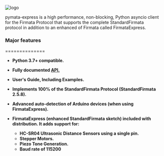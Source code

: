 ![logo](https://raw.github.com/MrYsLab/pymata-express/master/documentation/images/pymata_express.png)


pymata-express is a high performance, non-blocking, Python asyncio client
for the Firmata Protocol that supports the complete StandardFirmata
protocol in addition to an enhanced of Firmata called FirmataExpress.

### Major features
==============

* **Python 3.7+ compatible.**

* **Fully documented [API.](https://github.com/MrYsLab/pymata-express/blob/master/documentation/api/api.md)**

* **User's Guide, Including Examples.**

* **Implements 100% of the StandardFirmata Protocol (StandardFirmata 2.5.8).**

* **Advanced auto-detection of Arduino devices (when using FirmataExpress).**

* **FirmataExpress (enhanced StandardFirmata sketch) included with distribution. It adds support for:**
     * **HC-SR04 Ultrasonic Distance Sensors using a single pin.**
     * **Stepper Motors.**
     * **Piezo Tone Generation.**
     * **Baud rate of 115200**




